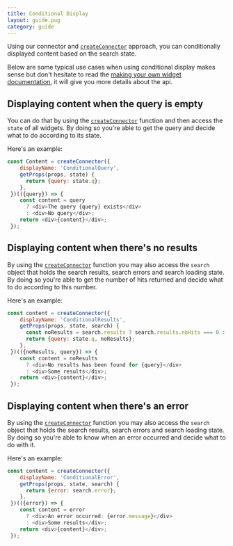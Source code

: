 ```yaml
---
title: Conditional Display
layout: guide.pug
category: guide
---
```


Using our connector and [`createConnector`](Customization.html#creating-your-own-connectors) approach, you can 
conditionally displayed content based on the search state. 

Below are some typical use cases when using conditional display makes sense but don't hesitate to read the 
[making your own widget documentation](Customization.html#creating-your-own-connectors), it will give you more details 
about the api. 

## Displaying content when the query is empty

You can do that by using the [`createConnector`](Customization.html#creating-your-own-connectors) function and
then access the `state` of all widgets. By doing so you're able to get the query and decide what to do according to its state.

Here's an example:

```js
const Content = createConnector({
    displayName: 'ConditionalQuery',
    getProps(props, state) {
      return {query: state.q};
    },
 })(({query}) => {
    const content = query
      ? <div>The query {query} exists</div>
      : <div>No query</div>;
    return <div>{content}</div>;
 });
```

## Displaying content when there's no results 
 
By using the [`createConnector`](Customization.html#creating-your-own-connectors) function you may also access the `search` object 
that holds the search results, search errors and search loading state. By doing so you're able to get the number of hits 
returned and decide what to do according to this number. 

Here's an example: 

```js
const content = createConnector({
    displayName: 'ConditionalResults',
    getProps(props, state, search) {
      const noResults = search.results ? search.results.nbHits === 0 : false;
      return {query: state.q, noResults};
    },
 })(({noResults, query}) => {
    const content = noResults
      ? <div>No results has been found for {query}</div>
      : <div>Some results</div>;
    return <div>{content}</div>;
 });
```

## Displaying content when there's an error
 
By using the [`createConnector`](Customization.html#creating-your-own-connectors) function you may also access the `search` object 
that holds the search results, search errors and search loading state. By doing so you're able to know when an error occurred and 
decide what to do with it. 

Here's an example: 

```js
const content = createConnector({
    displayName: 'ConditionalError',
    getProps(props, state, search) {
      return {error: search.error};
    },
 })(({error}) => {
    const content = error
      ? <div>An error occurred: {error.message}</div>
      : <div>Some results</div>;
    return <div>{content}</div>;
 });
```



